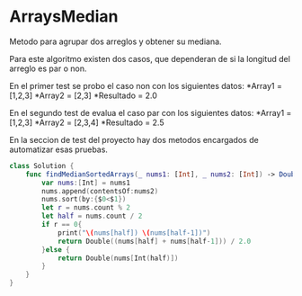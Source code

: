 # ArraysMedian

Metodo para agrupar dos arreglos y obtener su mediana.

Para este algoritmo existen dos casos, que dependeran de si la longitud del arreglo es par o non.

En el primer test se probo el caso non con los siguientes datos:
*Array1 = [1,2,3]
*Array2 = [2,3]
*Resultado = 2.0

En el segundo test de evalua el caso par con los siguientes datos:
*Array1 = [1,2,3]
*Array2 = [2,3,4]
*Resultado = 2.5

En la seccion de test del proyecto hay dos metodos encargados de automatizar esas pruebas.

```Swift
class Solution {
    func findMedianSortedArrays(_ nums1: [Int], _ nums2: [Int]) -> Double {
        var nums:[Int] = nums1
        nums.append(contentsOf:nums2)
        nums.sort(by:{$0<$1})
        let r = nums.count % 2
        let half = nums.count / 2
        if r == 0{
            print("\(nums[half]) \(nums[half-1])")
            return Double((nums[half] + nums[half-1])) / 2.0
        }else {
            return Double(nums[Int(half)])
        }
    }
}
```
